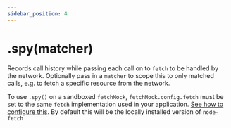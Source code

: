 ```yaml
---
sidebar_position: 4
---
```


# .spy(matcher)

Records call history while passing each call on to `fetch` to be handled by the network. Optionally pass in a `matcher` to scope this to only matched calls, e.g. to fetch a specific resource from the network.

To use `.spy()` on a sandboxed `fetchMock`, `fetchMock.config.fetch` must be set to the same `fetch` implementation used in your application. [See how to configure this](#usagecustom-classes). By default this will be the locally installed version of `node-fetch`
